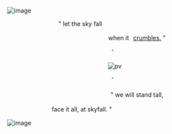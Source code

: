 ![image](https://64.media.tumblr.com/9b57a24d5bacc1dee28e7dcbfcabb963/57cd3f6a4b5c3deb-c9/s2048x3072/864e9696a783bc1c9a9eb8b544bad663de0e93e0.pnj)

<div align="center">


" let the sky fall ‎ ‎ ‎ ‎ ‎ ‎‎ ‎ ‎ ‎ ‎ ‎ ‎ ‎ ‎ ‎ ‎ ‎ ‎‎ ‎ ‎ ‎ ‎ ‎ ‎ ‎ ‎ ‎ ‎ ‎ ‎ ‎ ‎ ‎   ‎ ‎ ‎ ‎ ‎ ‎ ‎ ‎ 


‎ ‎ ‎ ‎‎ ‎ ‎ ‎ ‎ ‎ ‎ ‎‎ ‎ ‎ ‎  ‎ ‎　‎ ‎ ‎ ‎ ‎ ‎ ‎ ‎ when it⠀[crumbles.](https://open.spotify.com/track/4YMvlMYV3hD8emKCprfb4N?si=9f68616a667643cc) "

゛



  ![pv](https://media.discordapp.net/attachments/1036862111260876872/1336512654738456636/173402232031149673.png?ex=67a413e8&is=67a2c268&hm=961a776634cf5f0dd754a3785648d895c653f900ea737cafd548128c5abf7423&=&format=webp&quality=lossless
)



゛


‎ ‎ ‎ ‎‎ ‎ ‎ ‎ ‎ ‎ ‎ ‎‎ ‎ ‎ ‎  ‎ ‎　‎ ‎ ‎ ‎ ‎ ‎ ‎ ‎ " we will stand tall,


face it all, at skyfall. "‎‎ ‎ ‎ ‎  ‎ ‎　‎‎ ‎ ‎ ‎ ‎ ‎ ‎ ‎ ‎ ‎ ‎ ‎ ‎ ‎ ‎ ‎ ‎‎ ‎ ‎ ‎  ‎ ‎　‎ ‎ ‎ ‎ ‎ ‎ ‎ 



</div>

![image](https://64.media.tumblr.com/81b29785bbc67647a2d93af1a96c498f/57cd3f6a4b5c3deb-e4/s2048x3072/e1a22e5d46881c283f769f723fe57648f121b0dd.pnj)

